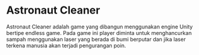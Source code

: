 # Astronaut Cleaner

Astronaut Cleaner adalah game yang dibangun menggunakan engine Unity bertipe endless game. Pada game ini player diminta untuk menghancurkan sampah menggunakan laser yang berada di bumi berputar dan jika laser terkena manusia akan terjadi pengurangan poin.
